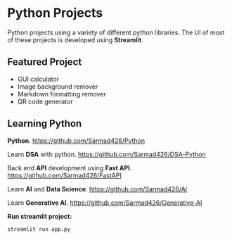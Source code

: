# Python Projects

Python projects using a variety of different python libraries. The UI of most of these projects is developed using **Streamlit**.

## Featured Project

- GUI calculator
- Image background remover
- Markdown formatting remover
- QR code generator

## Learning Python

**Python**. <https://github.com/Sarmad426/Python>

Learn **DSA** with python. <https://github.com/Sarmad426/DSA-Python>

Back end **API** development using **Fast API**. <https://github.com/Sarmad426/FastAPI>

Learn **AI** and **Data Science**. <https://github.com/Sarmad426/AI>

Learn **Generative AI**. <https://github.com/Sarmad426/Generative-AI>

**Run streamlit project:**

```bash
streamlit run app.py
```